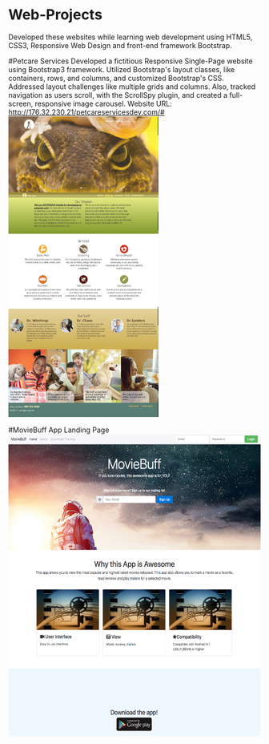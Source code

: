 # Web-Projects
Developed these websites while learning web development using HTML5, CSS3, Responsive Web Design and front-end framework Bootstrap.

#Petcare Services
Developed a fictitious Responsive Single-Page website using Bootstrap3 framework. Utilized Bootstrap's layout classes, like containers, rows, and columns, and customized Bootstrap's CSS. Addressed layout challenges like multiple grids and columns. Also, tracked navigation as users scroll, with the ScrollSpy plugin, and created a full-screen, responsive image carousel. Website URL: http://176.32.230.21/petcareservicesdev.com/#
<img width=300 height=600 src="https://github.com/apatil88/Web-Projects/blob/master/PetcareServices/development/images/Screenshot.png">

#MovieBuff App Landing Page
<img height=300 src="https://github.com/apatil88/Web-Projects/blob/master/Bootstrap-Project-AppLandingPage/images/App-Landing-Page-Screenshot1.png">
<img height=300 src="https://github.com/apatil88/Web-Projects/blob/master/Bootstrap-Project-AppLandingPage/images/App-Landing-Page-Screenshot2.png">

